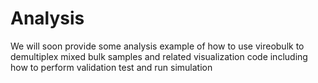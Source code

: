 # Analysis 
We will soon  provide some analysis example of how to use  vireobulk  to demultiplex mixed bulk samples and related visualization code including how to perform validation test and run simulation 
